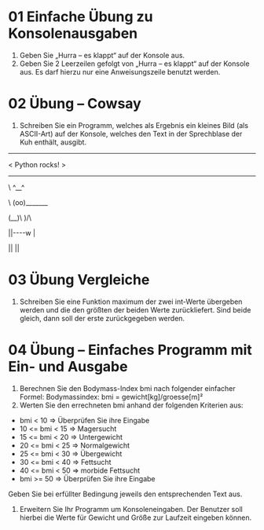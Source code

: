 
# 01 Einfache Übung zu Konsolenausgaben

1. Geben Sie „Hurra – es klappt“ auf der Konsole aus.
2. Geben Sie 2 Leerzeilen gefolgt von „Hurra – es klappt“ auf der Konsole aus. Es darf hierzu nur eine Anweisungszeile benutzt werden.


# 02 Übung – Cowsay

1. Schreiben Sie ein Programm, welches als Ergebnis ein kleines Bild (als ASCII-Art) auf der Konsole, welches den Text in der Sprechblase der Kuh enthält, ausgibt.

---

< Python rocks! >

---

\ ^__^

\ (oo)\_______

(__)\ )\/\

||----w |

|| ||


# 03 Übung Vergleiche

1. Schreiben Sie eine Funktion maximum der zwei int-Werte übergeben werden und die den größten der beiden Werte zurückliefert. Sind beide gleich, dann soll der erste zurückgegeben werden.

# 04 Übung – Einfaches Programm mit Ein- und Ausgabe

1. Berechnen Sie den Bodymass-Index bmi nach folgender einfacher Formel:
   Bodymassindex: bmi = gewicht[kg]/groesse[m]²
2. Werten Sie den errechneten bmi anhand der folgenden Kriterien aus:

* bmi < 10 => Überprüfen Sie ihre Eingabe
* 10 <= bmi < 15 => Magersucht
* 15 <= bmi < 20 => Untergewicht
* 20 <= bmi < 25 => Normalgewicht
* 25 <= bmi < 30 => Übergewicht
* 30 <= bmi < 40 => Fettsucht
* 40 <= bmi < 50 => morbide Fettsucht
* bmi >= 50 => Überprüfen Sie ihre Eingabe

Geben Sie bei erfüllter Bedingung jeweils den entsprechenden Text aus.

1. Erweitern Sie Ihr Programm um Konsoleneingaben. Der Benutzer soll hierbei die Werte für Gewicht und Größe zur Laufzeit eingeben können.
